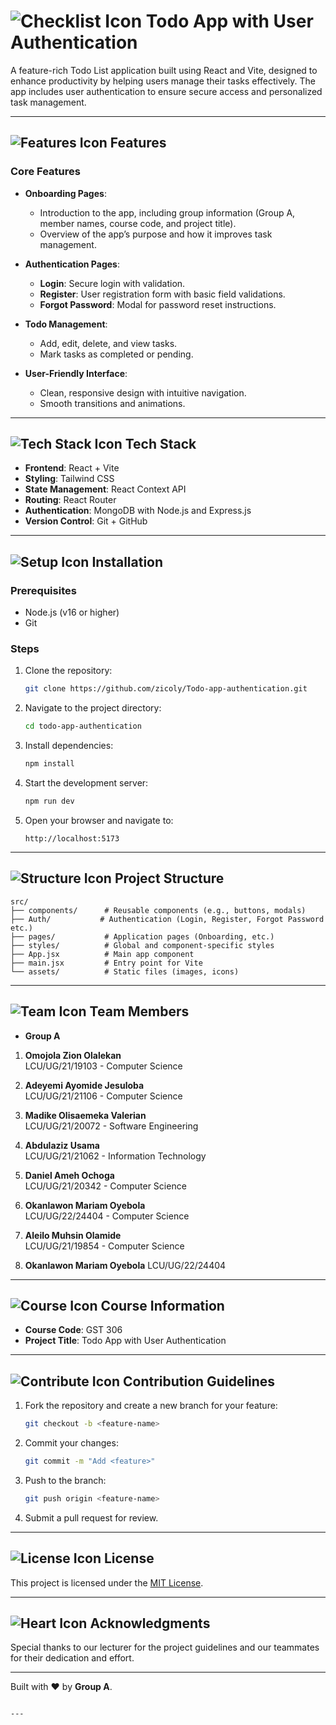 # ![Checklist Icon](https://img.icons8.com/emoji/48/000000/check-mark-emoji.png "Checklist") Todo App with User Authentication

A feature-rich Todo List application built using React and Vite, designed to enhance productivity by helping users manage their tasks effectively. The app includes user authentication to ensure secure access and personalized task management.

---

## ![Features Icon](https://img.icons8.com/ios-filled/50/000000/list.png "Features") Features

### Core Features
- **Onboarding Pages**:
  - Introduction to the app, including group information (Group A, member names, course code, and project title).
  - Overview of the app’s purpose and how it improves task management.

- **Authentication Pages**:
  - **Login**: Secure login with validation.
  - **Register**: User registration form with basic field validations.
  - **Forgot Password**: Modal for password reset instructions.

- **Todo Management**:
  - Add, edit, delete, and view tasks.
  - Mark tasks as completed or pending.

- **User-Friendly Interface**:
  - Clean, responsive design with intuitive navigation.
  - Smooth transitions and animations.

---

## ![Tech Stack Icon](https://img.icons8.com/color/48/000000/system-task.png "Tech Stack") Tech Stack
- **Frontend**: React + Vite  
- **Styling**: Tailwind CSS  
- **State Management**: React Context API  
- **Routing**: React Router  
- **Authentication**: MongoDB with Node.js and Express.js  
- **Version Control**: Git + GitHub  

---

## ![Setup Icon](https://img.icons8.com/color/48/000000/settings.png "Setup") Installation

### Prerequisites
- Node.js (v16 or higher)
- Git

### Steps
1. Clone the repository:
   ```bash
   git clone https://github.com/zicoly/Todo-app-authentication.git
   ```
2. Navigate to the project directory:
   ```bash
   cd todo-app-authentication
   ```
3. Install dependencies:
   ```bash
   npm install
   ```
4. Start the development server:
   ```bash
   npm run dev
   ```
5. Open your browser and navigate to:
   ```text
   http://localhost:5173
   ```

---

## ![Structure Icon](https://img.icons8.com/dusk/64/000000/folder-invoices.png "Folder Structure") Project Structure
```
src/
├── components/      # Reusable components (e.g., buttons, modals)
├── Auth/           # Authentication (Login, Register, Forgot Password etc.)
├── pages/           # Application pages (Onboarding, etc.)
├── styles/          # Global and component-specific styles
├── App.jsx          # Main app component
├── main.jsx         # Entry point for Vite
└── assets/          # Static files (images, icons)
```

---

## ![Team Icon](https://img.icons8.com/color/48/000000/conference-call.png "Team") Team Members
- **Group A**  
1. **Omojola Zion Olalekan**  
   LCU/UG/21/19103 - Computer Science  

2. **Adeyemi Ayomide Jesuloba**  
   LCU/UG/21/21106 - Computer Science  

3. **Madike Olisaemeka Valerian**  
   LCU/UG/21/20072 - Software Engineering  

4. **Abdulaziz Usama**  
   LCU/UG/21/21062 - Information Technology  

5. **Daniel Ameh Ochoga**  
   LCU/UG/21/20342 - Computer Science  

6. **Okanlawon Mariam Oyebola**  
   LCU/UG/22/24404 - Computer Science  

7. **Aleilo Muhsin Olamide**  
   LCU/UG/21/19854 - Computer Science  

8. **Okanlawon Mariam Oyebola**
   LCU/UG/22/24404

---

## ![Course Icon](https://img.icons8.com/external-flat-juicy-fish/48/000000/external-book-education-flat-flat-juicy-fish.png "Course") Course Information
- **Course Code**: GST 306  
- **Project Title**: Todo App with User Authentication  

---

## ![Contribute Icon](https://img.icons8.com/fluency/48/000000/pull-request.png "Contribute") Contribution Guidelines
1. Fork the repository and create a new branch for your feature:
   ```bash
   git checkout -b <feature-name>
   ```
2. Commit your changes:
   ```bash
   git commit -m "Add <feature>"
   ```
3. Push to the branch:
   ```bash
   git push origin <feature-name>
   ```
4. Submit a pull request for review.

---

## ![License Icon](https://img.icons8.com/color/48/000000/copyright.png "License") License
This project is licensed under the [MIT License](https://opensource.org/licenses/MIT).

---

## ![Heart Icon](https://img.icons8.com/emoji/48/000000/red-heart.png "Built with Love") Acknowledgments
Special thanks to our lecturer for the project guidelines and our teammates for their dedication and effort.

---

Built with ❤️ by **Group A**.
```

---
